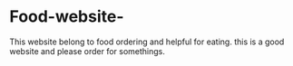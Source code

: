 # Food-website-
This website belong to food ordering and helpful for eating.
this is a good website and please order for somethings.
